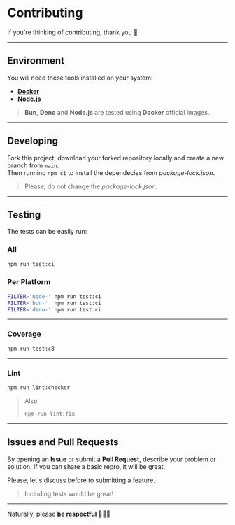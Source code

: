 # Contributing

If you're thinking of contributing, thank you 🎉

---

## Environment

You will need these tools installed on your system:

- [**Docker**](https://www.docker.com/products/docker-desktop/)
- [**Node.js**](https://nodejs.org/pt-br/download/current)

> **Bun**, **Deno** and **Node.js** are tested using **Docker** official images.

---

## Developing

Fork this project, download your forked repository locally and create a new branch from `main`.  
Then running `npm ci` to install the dependecies from _package-lock.json_.

> Please, do not change the _package-lock.json_.

---

## Testing

The tests can be easily run:

### All

```sh
npm run test:ci
```

### Per Platform

```sh
FILTER='node-' npm run test:ci
FILTER='bun-'  npm run test:ci
FILTER='deno-' npm run test:ci
```

---

### Coverage

```sh
npm run test:c8
```

---

### Lint

```sh
npm run lint:checker
```

> Also
>
> ```sh
> npm run lint:fix
> ```

---

## Issues and Pull Requests

By opening an **Issue** or submit a **Pull Request**, describe your problem or solution. If you can share a basic repro, it will be great.

Please, let's discuss before to submitting a feature.

> Including tests would be great!

---

Naturally, please **be respectful** 🙋🏻‍♂️
